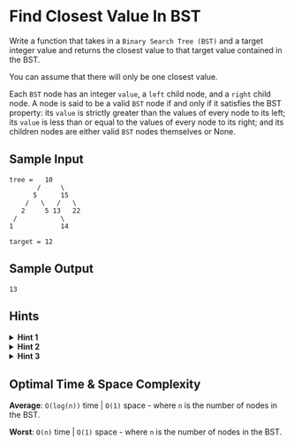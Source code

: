 # Find Closest Value In BST

Write a function that takes in a `Binary Search Tree (BST)` and a target integer value and returns the closest value to that target value contained in the BST.

You can assume that there will only be one closest value.

Each `BST` node has an integer `value`, a `left` child node, and a `right` child node. A node is said to be a valid `BST` node if and only if it satisfies the BST property: its `value` is strictly greater than the values of every node to its left; its `value` is less than or equal to the values of every node to its right; and its children nodes are either valid `BST` nodes themselves or None.

## Sample Input

```plaintext
tree =   10
       /     \
      5      15
    /   \   /   \
   2     5 13   22
 /           \
1            14

target = 12
```

## Sample Output

```plaintext
13
```

## Hints

<details>
<summary><b>Hint 1</b></summary>

Try traversing the `BST` node by node, all the while keeping track of the node with the value closest to the target value. Calculating the absolute value of the difference between a node's value and the target value should allow you to check if that node is closer than the current closest one.

</details>

<details>
<summary><b>Hint 2</b></summary>

Make use of the `BST` property to determine what side of any given node has values close to the target value and is therefore worth exploring.

</details>

<details>
<summary><b>Hint 3</b></summary>

What are the advantages and disadvantages of solving this problem `iteratively` as opposed to `recursively`?

</details>

## Optimal Time & Space Complexity

**Average**: `O(log(n))` time | `O(1)` space - where `n` is the number of nodes in the BST.

**Worst**: `O(n)` time | `O(1)` space - where `n` is the number of nodes in the BST.
